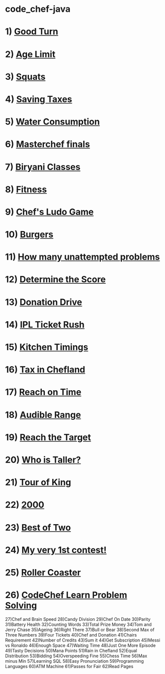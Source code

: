 # code_chef-java

# 1) [Good Turn](https://github.com/Harshak-1744/code_chef-java/blob/main/Good%20Turn)

# 2) [Age Limit](https://github.com/Harshak-1744/code_chef-java/blob/main/Age%20Limit)

# 3) [Squats](https://github.com/Harshak-1744/code_chef-java/blob/main/Squats)

# 4) [Saving Taxes](https://github.com/Harshak-1744/code_chef-java/blob/main/Saving_Taxes)

# 5) [Water Consumption](https://github.com/Harshak-1744/code_chef-java/blob/main/Water%20Consumption)

# 6) [Masterchef finals](https://github.com/Harshak-1744/code_chef-java/blob/main/Masterchef%20finals)

# 7) [Biryani Classes](https://github.com/Harshak-1744/code_chef-java/blob/main/Biryani%20classes)

# 8) [Fitness](https://github.com/Harshak-1744/code_chef-java/blob/main/Fitness)

# 9) [Chef's Ludo Game](https://github.com/Harshak-1744/code_chef-java/blob/main/Chef%20Plays%20Ludo)

# 10) [Burgers](https://github.com/Harshak-1744/code_chef-java/blob/main/Burgers)

# 11) [How many unattempted problems](https://github.com/Harshak-1744/code_chef-java/blob/main/How%20many%20unattempted%20problems)

# 12) [Determine the Score](https://github.com/Harshak-1744/code_chef-java/blob/main/Determine%20the%20Score)

# 13) [Donation Drive](https://github.com/Harshak-1744/code_chef-java/blob/main/Donation%20Drive)

# 14) [IPL Ticket Rush](https://github.com/Harshak-1744/code_chef-java/blob/main/IPL%20Ticket%20Rush)

# 15) [Kitchen Timings](https://github.com/Harshak-1744/code_chef-java/blob/main/Kitchen%20Timings)

# 16) [Tax in Chefland](https://github.com/Harshak-1744/code_chef-java/blob/main/Tax%20in%20Chefland)

# 17) [Reach on Time]()

# 18) [Audible Range]()

# 19) [Reach the Target]()

# 20) [Who is Taller?]()

# 21) [Tour of King]()

# 22) [2000]()

# 23) [Best of Two]()

# 24) [My very 1st contest!]()

# 25) [Roller Coaster]()

# 26) [CodeChef Learn Problem Solving]()
27)Chef and Brain Speed
28)Candy Division
29)Chef On Date
30)Parity
31)Battery Health
32)Counting Words
33)Total Prize Money
34)Tom and Jerry Chase
35)Ageing
36)Right There
37)Bull or Bear
38)Second Max of Three Numbers
39)Four Tickets
40)Chef and Donation
41)Chairs Requirement
42)Number of Credits
43)Sum it
44)Get Subscription
45)Messi vs Ronaldo
46)Enough Space
47)Waiting Time
48)Just One More Episode
49)Tasty Decisions
50)Mana Points
51)Rain in Chefland
52)Equal Distribution
53)Bidding
54)Overspeeding Fine
55)Chess Time
56)Max minus Min
57)Learning SQL
58)Easy Pronunciation
59)Programming Languages
60)ATM Machine
61)Passes for Fair
62)Read Pages
